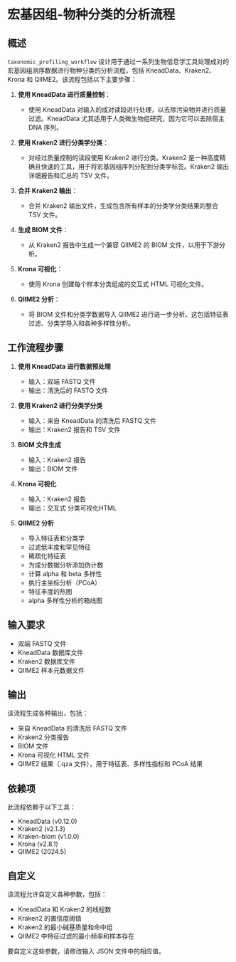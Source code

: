 # 宏基因组-物种分类的分析流程

## 概述


`taxonomic_profiling_workflow` 设计用于通过一系列生物信息学工具处理成对的宏基因组测序数据进行物种分类的分析流程，包括 KneadData、Kraken2、Krona 和 QIIME2。该流程包括以下主要步骤：

1. **使用 KneadData 进行质量控制**：
    - 使用 KneadData 对输入的成对读段进行处理，以去除污染物并进行质量过滤。KneadData 尤其适用于人类微生物组研究，因为它可以去除宿主 DNA 序列。

2. **使用 Kraken2 进行分类学分类**：
    - 对经过质量控制的读段使用 Kraken2 进行分类。Kraken2 是一种高度精确且快速的工具，用于将宏基因组序列分配到分类学标签。Kraken2 输出详细报告和汇总的 TSV 文件。

3. **合并 Kraken2 输出**：
    - 合并 Kraken2 输出文件，生成包含所有样本的分类学分类结果的整合 TSV 文件。

4. **生成 BIOM 文件**：
    - 从 Kraken2 报告中生成一个兼容 QIIME2 的 BIOM 文件，以用于下游分析。

5. **Krona 可视化**：
    - 使用 Krona 创建每个样本分类组成的交互式 HTML 可视化文件。

6. **QIIME2 分析**：
    - 将 BIOM 文件和分类学数据导入 QIIME2 进行进一步分析。这包括特征表过滤、分类学导入和各种多样性分析。

## 工作流程步骤

1. **使用 KneadData 进行数据预处理**
    - 输入：双端 FASTQ 文件
    - 输出：清洗后的 FASTQ 文件

2. **使用 Kraken2 进行分类学分类**
    - 输入：来自 KneadData 的清洗后 FASTQ 文件
    - 输出：Kraken2 报告和 TSV 文件

3. **BIOM 文件生成**
    - 输入：Kraken2 报告
    - 输出：BIOM 文件

4. **Krona 可视化**
    - 输入：Kraken2 报告
    - 输出：交互式 分类可视化HTML

5. **QIIME2 分析**
    - 导入特征表和分类学
    - 过滤低丰度和罕见特征
    - 稀疏化特征表
    - 为成分数据分析添加伪计数
    - 计算 alpha 和 beta 多样性
    - 执行主坐标分析（PCoA）
    - 特征丰度的热图
    - alpha 多样性分析的箱线图

## 输入要求

- 双端 FASTQ 文件
- KneadData 数据库文件
- Kraken2 数据库文件
- QIIME2 样本元数据文件

## 输出

该流程生成各种输出，包括：

- 来自 KneadData 的清洗后 FASTQ 文件
- Kraken2 分类报告
- BIOM 文件
- Krona 可视化 HTML 文件
- QIIME2 结果（.qza 文件），用于特征表、多样性指标和 PCoA 结果

## 依赖项

此流程依赖于以下工具：

- KneadData (v0.12.0)
- Kraken2 (v2.1.3)
- Kraken-biom (v1.0.0)
- Krona (v2.8.1)
- QIIME2 (2024.5)

## 自定义

该流程允许自定义各种参数，包括：

- KneadData 和 Kraken2 的线程数
- Kraken2 的置信度阈值
- Kraken2 的最小碱基质量和命中组
- QIIME2 中特征过滤的最小频率和样本存在

要自定义这些参数，请修改输入 JSON 文件中的相应值。